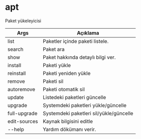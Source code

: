# apt
Paket yükeleyicisi

| Args | Açıklama |
| -------- | -------- |
| list | Paketler içinde paketi listele. |
| search | Paket ara |
| show | Paket hakkında detaylı bilgi ver. |
| install | Paketi yükle |
| reinstall | Paketi yeniden yükle |
| remove | Paketi sil |
| autoremove | Paketi otomatik sil |
| update | Listedeki paketleri güncelle |
| upgrade | Systemdeki paketleri yükle/güncelle |
| full-upgrade | Systemdeki paketleri sil/yükle/güncelle |
| edit-sources | Kaynak bilgisini editle |
| --help | Yardım dökümanı verir. |